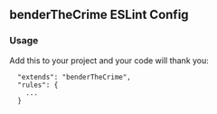 ## benderTheCrime ESLint Config
### Usage
Add this to your project and your code will thank you:

```
  "extends": "benderTheCrime",
  "rules": {
    ...
  }